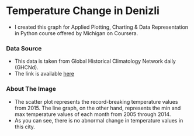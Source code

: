 # Temperature Change in Denizli

- I created this graph for Applied Plotting, Charting & Data Representation in Python course offered by Michigan on Coursera.

### Data Source

- This data is taken from Global Historical Climatology Network daily (GHCNd).
- The link is available [here](https://www.ncei.noaa.gov/products/land-based-station/global-historical-climatology-network-daily)

### About The Image

- The scatter plot represents the record-breaking temperature values from 2015. The line graph, on the other hand, represents the min and max temperature values of each month from 2005 through 2014.
- As you can see, there is no abnormal change in temperature values in this city.
